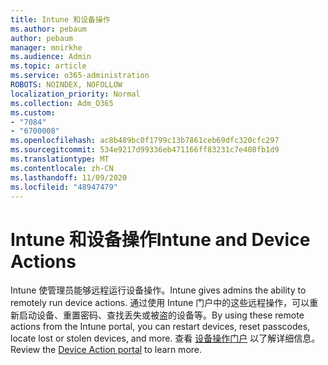 ```yaml
---
title: Intune 和设备操作
ms.author: pebaum
author: pebaum
manager: mnirkhe
ms.audience: Admin
ms.topic: article
ms.service: o365-administration
ROBOTS: NOINDEX, NOFOLLOW
localization_priority: Normal
ms.collection: Adm_O365
ms.custom:
- "7084"
- "6700008"
ms.openlocfilehash: ac8b489bc0f1799c13b7861ceb69dfc320cfc297
ms.sourcegitcommit: 534e9217d99336eb471166ff83231c7e408fb1d9
ms.translationtype: MT
ms.contentlocale: zh-CN
ms.lasthandoff: 11/09/2020
ms.locfileid: "48947479"
---
```

# <a name="intune-and-device-actions"></a><span data-ttu-id="9597d-102">Intune 和设备操作</span><span class="sxs-lookup"><span data-stu-id="9597d-102">Intune and Device Actions</span></span>

<span data-ttu-id="9597d-103">Intune 使管理员能够远程运行设备操作。</span><span class="sxs-lookup"><span data-stu-id="9597d-103">Intune gives admins the ability to remotely run device actions.</span></span> <span data-ttu-id="9597d-104">通过使用 Intune 门户中的这些远程操作，可以重新启动设备、重置密码、查找丢失或被盗的设备等。</span><span class="sxs-lookup"><span data-stu-id="9597d-104">By using these remote actions from the Intune portal, you can restart devices, reset passcodes, locate lost or stolen devices, and more.</span></span> <span data-ttu-id="9597d-105">查看 [设备操作门户](https://docs.microsoft.com/mem/intune/remote-actions/) 以了解详细信息。</span><span class="sxs-lookup"><span data-stu-id="9597d-105">Review the [Device Action portal](https://docs.microsoft.com/mem/intune/remote-actions/) to learn more.</span></span>
